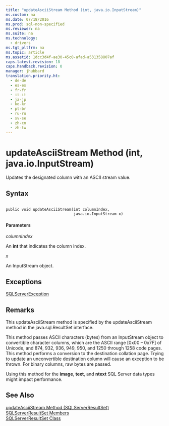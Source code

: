 ```yaml
---
title: "updateAsciiStream Method (int, java.io.InputStream)"
ms.custom: na
ms.date: 07/18/2016
ms.prod: sql-non-specified
ms.reviewer: na
ms.suite: na
ms.technology: 
  - drivers
ms.tgt_pltfrm: na
ms.topic: article
ms.assetid: 1dcc3d4f-ae30-45c0-afad-a531358807af
caps.latest.revision: 18
caps.handback.revision: 0
manager: jhubbard
translation.priority.ht: 
  - de-de
  - es-es
  - fr-fr
  - it-it
  - ja-jp
  - ko-kr
  - pt-br
  - ru-ru
  - sv-se
  - zh-cn
  - zh-tw
---
```

# updateAsciiStream Method (int, java.io.InputStream)
  Updates the designated column with an ASCII stream value.  
  
## Syntax  
  
```  
  
public void updateAsciiStream(int columnIndex,  
                              java.io.InputStream x)  
```  
  
#### Parameters  
 *columnIndex*  
  
 An **int** that indicates the column index.  
  
 *x*  
  
 An InputStream object.  
  
## Exceptions  
 [SQLServerException](../content/SQLServerException-Class.md)  
  
## Remarks  
 This updateAsciiStream method is specified by the updateAsciiStream method in the java.sql.ResultSet interface.  
  
 This method passes ASCII characters (bytes) from an InputStream object to convertible character columns, which are the ASCII range [0x00 – 0x7F] of Unicode, and 874, 932, 936, 949, 950, and 1250 through 1258 code pages. This method performs a conversion to the destination collation page. Trying to update an unconvertible destination column will cause an exception to be thrown. For binary columns, raw bytes are passed.  
  
 Using this method for the **image**, **text**, and **ntext** SQL Server  data types might impact performance.  
  
## See Also  
 [updateAsciiStream Method &#40;SQLServerResultSet&#41;](../content/updateAsciiStream-Method--SQLServerResultSet-.md)   
 [SQLServerResultSet Members](../content/SQLServerResultSet-Members.md)   
 [SQLServerResultSet Class](../content/SQLServerResultSet-Class.md)  
  
  